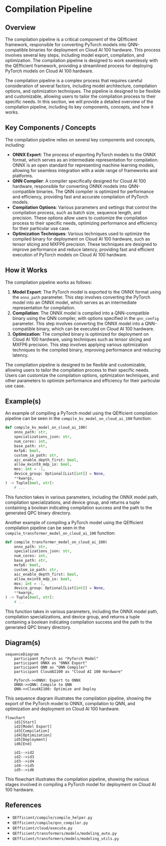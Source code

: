 # Compilation Pipeline
## Overview
The compilation pipeline is a critical component of the QEfficient framework, responsible for converting PyTorch models into QNN-compatible binaries for deployment on Cloud AI 100 hardware. This process involves several key steps, including model export, compilation, and optimization. The compilation pipeline is designed to work seamlessly with the QEfficient framework, providing a streamlined process for deploying PyTorch models on Cloud AI 100 hardware.

The compilation pipeline is a complex process that requires careful consideration of several factors, including model architecture, compilation options, and optimization techniques. The pipeline is designed to be flexible and customizable, allowing users to tailor the compilation process to their specific needs. In this section, we will provide a detailed overview of the compilation pipeline, including its key components, concepts, and how it works.

## Key Components / Concepts
The compilation pipeline relies on several key components and concepts, including:
* **ONNX Export**: The process of exporting PyTorch models to the ONNX format, which serves as an intermediate representation for compilation. ONNX is an open standard for representing machine learning models, allowing for seamless integration with a wide range of frameworks and platforms.
* **QNN Compiler**: A compiler specifically designed for Cloud AI 100 hardware, responsible for converting ONNX models into QNN-compatible binaries. The QNN compiler is optimized for performance and efficiency, providing fast and accurate compilation of PyTorch models.
* **Compilation Options**: Various parameters and settings that control the compilation process, such as batch size, sequence length, and precision. These options allow users to customize the compilation process to their specific needs, optimizing performance and efficiency for their particular use case.
* **Optimization Techniques**: Various techniques used to optimize the compiled binary for deployment on Cloud AI 100 hardware, such as tensor slicing and MXFP6 precision. These techniques are designed to improve performance and reduce latency, providing fast and efficient execution of PyTorch models on Cloud AI 100 hardware.

## How it Works
The compilation pipeline works as follows:
1. **Model Export**: The PyTorch model is exported to the ONNX format using the `onnx_path` parameter. This step involves converting the PyTorch model into an ONNX model, which serves as an intermediate representation for compilation.
2. **Compilation**: The ONNX model is compiled into a QNN-compatible binary using the QNN compiler, with options specified in the `qnn_config` parameter. This step involves converting the ONNX model into a QNN-compatible binary, which can be executed on Cloud AI 100 hardware.
3. **Optimization**: The compiled binary is optimized for deployment on Cloud AI 100 hardware, using techniques such as tensor slicing and MXFP6 precision. This step involves applying various optimization techniques to the compiled binary, improving performance and reducing latency.

The compilation pipeline is designed to be flexible and customizable, allowing users to tailor the compilation process to their specific needs. Users can customize the compilation options, optimization techniques, and other parameters to optimize performance and efficiency for their particular use case.

## Example(s)
An example of compiling a PyTorch model using the QEfficient compilation pipeline can be seen in the `compile_kv_model_on_cloud_ai_100` function:
```python
def compile_kv_model_on_cloud_ai_100(
    onnx_path: str,
    specializations_json: str,
    num_cores: int,
    base_path: str,
    mxfp6: bool,
    custom_io_path: str,
    aic_enable_depth_first: bool,
    allow_mxint8_mdp_io: bool,
    mos: int = -1,
    device_group: Optional[List[int]] = None,
    **kwargs,
) -> Tuple[bool, str]:
    # ...
```
This function takes in various parameters, including the ONNX model path, compilation specializations, and device group, and returns a tuple containing a boolean indicating compilation success and the path to the generated QPC binary directory.

Another example of compiling a PyTorch model using the QEfficient compilation pipeline can be seen in the `compile_transformer_model_on_cloud_ai_100` function:
```python
def compile_transformer_model_on_cloud_ai_100(
    onnx_path: str,
    specializations_json: str,
    num_cores: int,
    base_path: str,
    mxfp6: bool,
    custom_io_path: str,
    aic_enable_depth_first: bool,
    allow_mxint8_mdp_io: bool,
    mos: int = -1,
    device_group: Optional[List[int]] = None,
    **kwargs,
) -> Tuple[bool, str]:
    # ...
```
This function takes in various parameters, including the ONNX model path, compilation specializations, and device group, and returns a tuple containing a boolean indicating compilation success and the path to the generated QPC binary directory.

## Diagram(s)
```mermaid
sequenceDiagram
    participant PyTorch as "PyTorch Model"
    participant ONNX as "ONNX Export"
    participant QNN as "QNN Compiler"
    participant CloudAI100 as "Cloud AI 100 Hardware"

    PyTorch->>ONNX: Export to ONNX
    ONNX->>QNN: Compile to QNN
    QNN->>CloudAI100: Optimize and Deploy
```
This sequence diagram illustrates the compilation pipeline, showing the export of the PyTorch model to ONNX, compilation to QNN, and optimization and deployment on Cloud AI 100 hardware.

```mermaid
flowchart
    id1[Start]
    id2[Model Export]
    id3[Compilation]
    id4[Optimization]
    id5[Deployment]
    id6[End]

    id1-->id2
    id2-->id3
    id3-->id4
    id4-->id5
    id5-->id6
```
This flowchart illustrates the compilation pipeline, showing the various stages involved in compiling a PyTorch model for deployment on Cloud AI 100 hardware.

## References
* `QEfficient/compile/compile_helper.py`
* `QEfficient/compile/qnn_compiler.py`
* `QEfficient/cloud/execute.py`
* `QEfficient/transformers/models/modeling_auto.py`
* `QEfficient/transformers/models/modeling_utils.py`